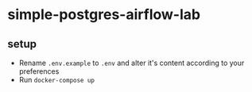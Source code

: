 # simple-postgres-airflow-lab


## setup

* Rename `.env.example` to `.env` and alter it's content according to your preferences
* Run `docker-compose up` 